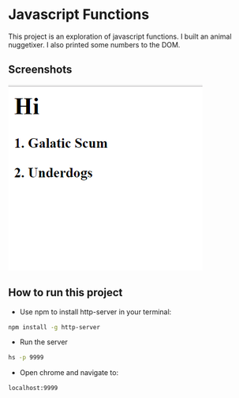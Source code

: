 # Javascript Functions

This project is an exploration of javascript functions. I built an animal nuggetixer. I also printed some numbers to the DOM.


## Screenshots

![main screenshot](./screenshots/js-fuctions-main.PNG)

## How to run this project
* Use npm to install http-server in your terminal:
```sh
npm install -g http-server
```
* Run the server
```sh
hs -p 9999
```
* Open chrome and navigate to:
```
localhost:9999
```
